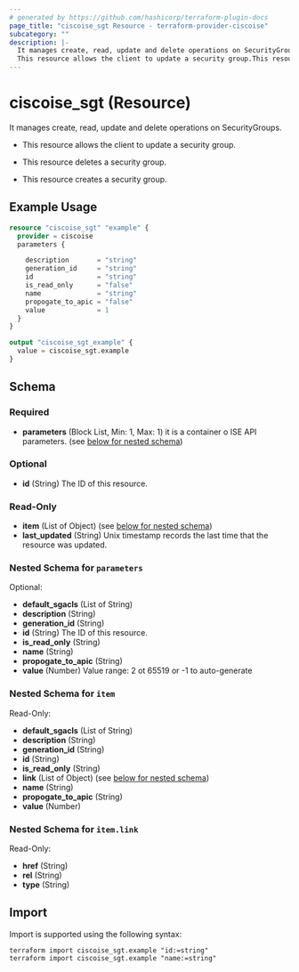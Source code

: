 ```yaml
---
# generated by https://github.com/hashicorp/terraform-plugin-docs
page_title: "ciscoise_sgt Resource - terraform-provider-ciscoise"
subcategory: ""
description: |-
  It manages create, read, update and delete operations on SecurityGroups.
  This resource allows the client to update a security group.This resource deletes a security group.This resource creates a security group.
---
```


# ciscoise_sgt (Resource)

It manages create, read, update and delete operations on SecurityGroups.

- This resource allows the client to update a security group.

- This resource deletes a security group.

- This resource creates a security group.

## Example Usage

```terraform
resource "ciscoise_sgt" "example" {
  provider = ciscoise
  parameters {

    description       = "string"
    generation_id     = "string"
    id                = "string"
    is_read_only      = "false"
    name              = "string"
    propogate_to_apic = "false"
    value             = 1
  }
}

output "ciscoise_sgt_example" {
  value = ciscoise_sgt.example
}
```

<!-- schema generated by tfplugindocs -->
## Schema

### Required

- **parameters** (Block List, Min: 1, Max: 1) it is a container o ISE API parameters. (see [below for nested schema](#nestedblock--parameters))

### Optional

- **id** (String) The ID of this resource.

### Read-Only

- **item** (List of Object) (see [below for nested schema](#nestedatt--item))
- **last_updated** (String) Unix timestamp records the last time that the resource was updated.

<a id="nestedblock--parameters"></a>
### Nested Schema for `parameters`

Optional:

- **default_sgacls** (List of String)
- **description** (String)
- **generation_id** (String)
- **id** (String) The ID of this resource.
- **is_read_only** (String)
- **name** (String)
- **propogate_to_apic** (String)
- **value** (Number) Value range: 2 ot 65519 or -1 to auto-generate


<a id="nestedatt--item"></a>
### Nested Schema for `item`

Read-Only:

- **default_sgacls** (List of String)
- **description** (String)
- **generation_id** (String)
- **id** (String)
- **is_read_only** (String)
- **link** (List of Object) (see [below for nested schema](#nestedobjatt--item--link))
- **name** (String)
- **propogate_to_apic** (String)
- **value** (Number)

<a id="nestedobjatt--item--link"></a>
### Nested Schema for `item.link`

Read-Only:

- **href** (String)
- **rel** (String)
- **type** (String)

## Import

Import is supported using the following syntax:

```shell
terraform import ciscoise_sgt.example "id:=string"
terraform import ciscoise_sgt.example "name:=string"
```
